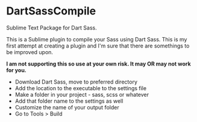 # DartSassCompile
Sublime Text Package for Dart Sass. 

This is a Sublime plugin to compile your Sass using Dart Sass. This is my first attempt at creating a plugin and I'm sure that there are somethings to be improved upon. 

**I am not supporting this so use at your own risk. It may OR may not work for you.**

- Download Dart Sass, move to preferred directory
- Add the location to the executable to the settings file
- Make a folder in your project - sass, scss or whatever
- Add that folder name to the settings as well
- Customize the name of your output folder
- Go to Tools > Build
